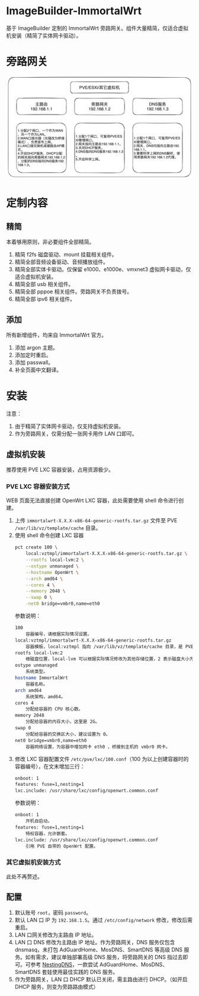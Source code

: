 # ImageBuilder-ImmortalWrt
基于 ImageBuilder 定制的 ImmortalWrt 旁路网关。组件大量精简，仅适合虚拟机安装（精简了实体网卡驱动）。

# 旁路网关
![](docs/旁路网关.png)

# 定制内容
## 精简
本着够用原则，非必要组件全部精简。
1. 精简 f2fs 磁盘驱动、mount 挂载相关组件。
2. 精简全部音频设备驱动、音频播放组件。
3. 精简全部实体卡驱动。仅保留 e1000、e1000e、vmxnet3 虚拟网卡驱动，仅适合虚拟机安装。
4. 精简全部 usb 相关组件。
5. 精简全部 pppoe 相关组件。旁路网关不负责拨号。
6. 精简全部 ipv6 相关组件。

## 添加
所有新增组件，均来自 ImmortalWrt 官方。
1. 添加 argon 主题。
2. 添加定时重启。
3. 添加 passwall。
4. 补全页面中文翻译。

# 安装
注意：
1. 由于精简了实体网卡驱动，仅支持虚拟机安装。
2. 作为旁路网关，仅需分配一张网卡用作 LAN 口即可。

## 虚拟机安装
推荐使用 PVE LXC 容器安装，占用资源极少。

### PVE LXC 容器安装方式
WEB 页面无法直接创建 OpenWrt LXC 容器，此处需要使用 shell 命令进行创建。
1. 上传 `immortalwrt-X.X.X-x86-64-generic-rootfs.tar.gz` 文件至 PVE `/var/lib/vz/template/cache` 目录。
2. 使用 shell 命令创建 LXC 容器
    ```bash
    pct create 100 \
        local:vztmpl/immortalwrt-X.X.X-x86-64-generic-rootfs.tar.gz \
        --rootfs local-lvm:2 \
        --ostype unmanaged \
        --hostname OpenWrt \
        --arch amd64 \
        --cores 4 \
        --memory 2048 \
        --swap 0 \
        -net0 bridge=vmbr0,name=eth0
    ```
    参数说明：
    ```bash
    100		
        容器编号，请根据实际情况设置。
    local:vztmpl/immortalwrt-X.X.X-x86-64-generic-rootfs.tar.gz	
        容器模板，local:vztmpl 指向 /var/lib/vz/template/cache 目录，是 PVE 默认 CT 模板存放目录。immortalwrt-X.X.X-x86-64-generic-rootfs.tar.gz 为待安装文件。
    rootfs local-lvm:2
        根磁盘位置，local-lvm 可以根据实际情况修改为其他存储位置，2 表示磁盘大小为 2G。
    ostype unmanaged
        系统类型。
    hostname ImmortalWrt
        容器名称。
    arch amd64
        系统架构，amd64。
    cores 4
        分配给容器的 CPU 核心数。
    memory 2048
        分配给容器的内存大小，这里是 2G。
    swap 0
        分配给容器的交换区大小，建议设置为 0。
    net0 bridge=vmbr0,name=eth0
        容器网络设置，为容器中增加网卡 eth0 ，桥接到主机的 vmbr0 网卡。
    ```
3. 修改 LXC 容器配置文件 `/etc/pve/lxc/100.conf`（100 为以上创建容器时的容器编号），在文末增加三行：
    ```bash
    onboot: 1
    features: fuse=1,nesting=1
    lxc.include: /usr/share/lxc/config/openwrt.common.conf
    ```
    参数说明：
    ```bash
    onboot: 1
        开机自启动。
    features: fuse=1,nesting=1
        特权容器，允许嵌套。
    lxc.include: /usr/share/lxc/config/openwrt.common.conf
        引用 PVE 自带的 OpenWrt 配置。
    ```

### 其它虚拟机安装方式
此处不再赘述。

## 配置
1. 默认账号 `root`，密码 `password`。
2. 默认 LAN 口 IP 为 `192.168.1.5`。通过 `/etc/config/network` 修改，修改后需重启。
3. LAN 口网关修改为主路由 IP 地址。
4. LAN 口 DNS 修改为主路由 IP 地址。作为旁路网关，DNS 服务仅包含 dnsmasq，未打包 AdGuardHome、MosDNS、SmartDNS 等高级 DNS 服务。如有需求，建议单独部署高级 DNS 服务，将旁路网关的 DNS 指过去即可。可参考 [NestingDNS](https://github.com/217heidai/NestingDNS)，一款尝试 AdGuardHome、MosDNS、SmartDNS 套娃使用最佳实践的 DNS 服务。
5. 作为旁路网关，LAN 口 DHCP 默认已关闭，需主路由进行 DHCP。（如开启 DHCP 服务，则变为旁路路由模式）